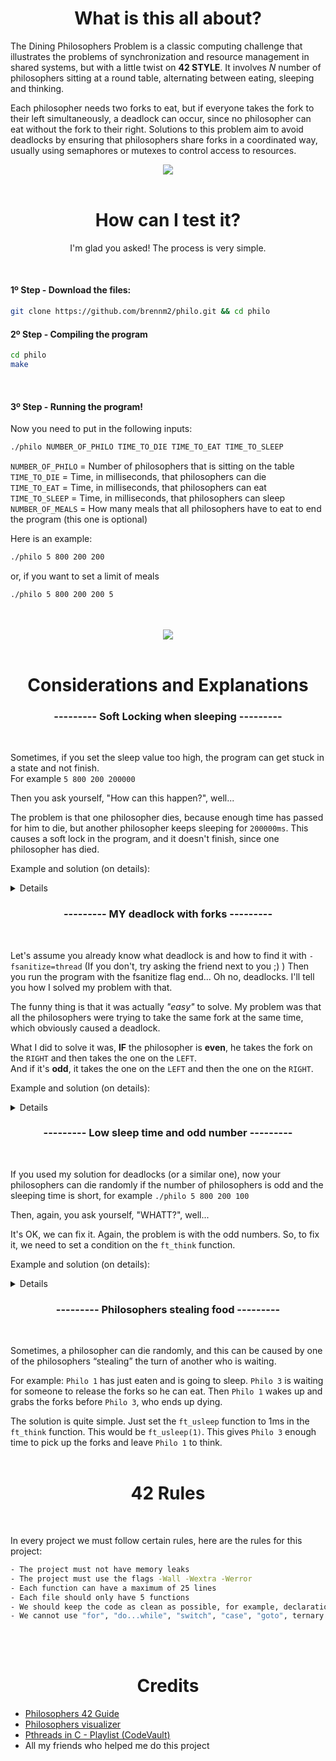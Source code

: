 <div align="center">
  <h1>What is this all about?</h1>
</div>

<p>The Dining Philosophers Problem is a classic computing challenge that illustrates the problems of synchronization and resource management in shared systems, but with a little twist on <b>42 STYLE</b>. It involves <em>N</em> number of philosophers sitting at a round table, 
alternating between eating, sleeping and thinking. 

<p>Each philosopher needs two forks to eat, but if everyone takes the fork to their left simultaneously, a deadlock can occur, since no philosopher can eat without the fork to their right. 
Solutions to this problem aim to avoid deadlocks by ensuring that philosophers share forks in a coordinated way, usually using semaphores or mutexes to control access to resources.
<div align="center">
  <img src="https://i.imgur.com/tYvu8RJ.png">
</div>

<br>

<div align="center">
  <h1>How can I test it?</h1>
</div>
<div align="center">
<p>I'm glad you asked! The process is very simple.</p>
</div>

<br>
<h4>1º Step - Download the files:</h4>

```bash
git clone https://github.com/brennm2/philo.git && cd philo
```

<h4>2º Step - Compiling the program</h4>

```bash
cd philo
make
```
<br>
<h4>3º Step - Running the program!</h4>

Now you need to put in the following inputs:<br>
```bash
./philo NUMBER_OF_PHILO TIME_TO_DIE TIME_TO_EAT TIME_TO_SLEEP
```
`NUMBER_OF_PHILO` = Number of philosophers that is sitting on the table<br>
`TIME_TO_DIE` = Time, in milliseconds, that philosophers can die<br>
`TIME_TO_EAT` = Time, in milliseconds, that philosophers can eat<br>
`TIME_TO_SLEEP` = Time, in milliseconds, that philosophers can sleep<br>
`NUMBER_OF_MEALS` = How many meals that all philosophers have to eat to end the program (this one is optional)<br>

Here is an example:
<br>

```bash
./philo 5 800 200 200
```

or, if you want to set a limit of meals
```bash
./philo 5 800 200 200 5
```
<br>

<br>
<div align="center">
  <img src="https://i.imgur.com/dYMMSHf.gif">
</div><br>

<div align="center">
  <h1>Considerations and Explanations</h1>
</div>
<div align="center">
<h3>--------- Soft Locking when sleeping ---------</h3><br>
</div>

Sometimes, if you set the sleep value too high, the program can get stuck in a state and not finish.<br>
 For example `5 800 200 200000`<br>
<p>Then you ask yourself, "How can this happen?", well... <br>

The problem is that one philosopher dies, because enough time has passed for him to die, but another philosopher keeps sleeping for `200000ms`. This causes a soft lock in the program, and it doesn't finish, since one philosopher has died.

Example and solution (on details):
</p>
<details>
<div align="center">
  <img src="https://i.imgur.com/XR534rW.gif">
</div>
<br>

Well, the solution is a simple one, when you run your custom `usleep` function, you have to check if someone has died.<br>
<p>I did like this:
  
```bash
int	ft_check_sleep(t_philo *philo)
{
	if (*philo->dead == 1)
		return (1);
	return (0);
}

void	ft_usleep(size_t milsecond, t_philo *philo)
{
	size_t	start_time;

	start_time = get_time();
	while ((get_time() - start_time) < milsecond && ft_check_sleep(philo) == 0)
	{
		usleep(500);
	}
}
```
</details>

<div align="center">
<h3>--------- MY deadlock with forks ---------</h3><br>
</div>

Let's assume you already know what deadlock is and how to find it with `-fsanitize=thread` (If you don't, try asking the friend next to you ;) )
Then you run the program with the fsanitize flag end... Oh no, deadlocks. I'll tell you how I solved my problem with that.<br>

The funny thing is that it was actually <i>"easy"</i> to solve. My problem was that all the philosophers were trying to take the same fork at the same time, which obviously caused a deadlock.<br>

What I did to solve it was, <b>IF</b> the philosopher is <b>even</b>, he takes the fork on the `RIGHT` and then takes the one on the `LEFT`.<br>
And if it's <b>odd</b>, it takes the one on the `LEFT` and then the one on the `RIGHT`.

Example and solution (on details):
</p>
<details>
<div align="center">
  <img src="https://i.imgur.com/s715te4.gif">
</div>
<br>

Here how I did it (Keep in mind, fsanitize can break your timings):<br>
  
```bash
if (philos->id % 2 == 0)
	{
		pthread_mutex_lock(philos->right_fork);
		glados_speak(C_CYAN"has taken a fork"END_COLOR, philos, philos->id);
		pthread_mutex_lock(philos->left_fork);
	}
	else
	{
		pthread_mutex_lock(philos->left_fork);
		glados_speak(C_CYAN"has taken a fork"END_COLOR, philos, philos->id);
		pthread_mutex_lock(philos->right_fork);
	}
```
</details>

<div align="center">
<h3>--------- Low sleep time and odd number ---------</h3><br>
</div>

If you used my solution for deadlocks (or a similar one), now your philosophers can die randomly if the number of philosophers is odd and the sleeping time is short, for example `./philo 5 800 200 100`
<p>Then, again, you ask yourself, "WHATT?", well... <br>

It's OK, we can fix it. Again, the problem is with the odd numbers. So, to fix it, we need to set a condition on the `ft_think` function.<br>

Example and solution (on details):
<details>
<br>

We need to find the right time for the philosopher, if necessary, to think. We can do this: `(time to eat * 2) - time to sleep`<br>
You can do like this:

```bash
if (philos->number_of_philosopher % 2 != 0)
		ft_usleep((philos->time_to_eat * 2) - philos->time_to_sleep, philos)
```
</details>

<div align="center">
<h3>--------- Philosophers stealing food ---------</h3><br>
</div>

Sometimes, a philosopher can die randomly, and this can be caused by one of the philosophers “stealing” the turn of another who is waiting.<br>

For example: `Philo 1` has just eaten and is going to sleep. `Philo 3` is waiting for someone to release the forks so he can eat. Then `Philo 1` wakes up and grabs the forks before `Philo 3`, who ends up dying.<br>

The solution is quite simple. Just set the `ft_usleep` function to 1ms in the `ft_think` function. This would be `ft_usleep(1)`. This gives `Philo 3` enough time to pick up the forks and leave `Philo 1` to think.
<br>
<br>
<div align="center">
<h1> 42 Rules </h1>
</div>
<br>
<p>In every project we must follow certain rules, here are the rules for this project:</p>

```bash
- The project must not have memory leaks
- The project must use the flags -Wall -Wextra -Werror
- Each function can have a maximum of 25 lines
- Each file should only have 5 functions
- We should keep the code as clean as possible, for example, declarations should be on separate lines
- We cannot use "for", "do...while", "switch", "case", "goto", ternary operators, or variable-length arrays
```

<br>
<br>
<div align="center">
<h1> Credits </h1>
</div>


* [Philosophers 42 Guide](https://medium.com/@ruinadd/philosophers-42-guide-the-dining-philosophers-problem-893a24bc0fe2)
* [Philosophers visualizer](https://nafuka11.github.io/philosophers-visualizer/)
* [Pthreads in C - Playlist (CodeVault)](https://www.youtube.com/playlist?list=PLfqABt5AS4FmuQf70psXrsMLEDQXNkLq2)
* All my friends who helped me do this project
